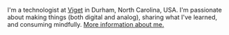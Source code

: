 I'm a technologist at [Viget][1] in Durham, North Carolina, USA. I'm passionate about making things (both digital and analog), sharing what I've learned, and consuming mindfully. [More information about me.][2]

[1]: https://www.viget.com/
[2]: /about
